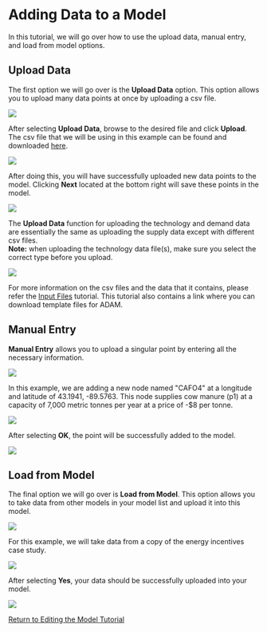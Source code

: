 <h1>Adding Data to a Model</h1>

<p>
    In this tutorial, we will go over how to use the upload data, manual entry, and load from model options. 
</p>

<h2>Upload Data</h2>

<p>
    The first option we will go over is the <b>Upload Data</b> option. This option allows you to upload many data points at once by uploading a csv file. 
</p>

<img src="Pictures\Dashboard_tutorials\input_data\upload_data.png">

<br>

<p>
    After selecting <b>Upload Data</b>, browse to the desired file and click <b>Upload</b>. The csv file that we will be using in this example can be found and downloaded 
<a href="https://github.com/mshen42/ADAM_Documentation/tree/main/Downloadable_content/Example">here</a>.
</p>

<img src="Pictures\Dashboard_tutorials\input_data\upload_file.png">

<p>
    After doing this, you will have successfully uploaded new data points to the model. Clicking <b>Next</b> located at the bottom right will save these points in the model. 
</p>

<img src="Pictures\Dashboard_tutorials\input_data\uploaded_points.png">

<p>
    The <b>Upload Data</b> function for uploading the technology and demand data are essentially the same as uploading the supply data except with different csv files.<br><b>Note:</b> when uploading the technology data file(s), make sure you select the correct type before you upload.
</p>

<img src="Pictures\Dashboard_tutorials\input_data\upload_tech.png">

<br>

<p>
    For more information on the csv files and the data that it contains, please refer the 
<a href="">Input Files</a> tutorial. This tutorial also contains a link where you can download template files for ADAM. 
</p>


<h2>Manual Entry</h2>

<p>
    <b>Manual Entry</b> allows you to upload a singular point by entering all the necessary information.
</p>

<img src="Pictures\Dashboard_tutorials\input_data\manual.png">

<p>
    In this example, we are adding a new node named "CAFO4" at a longitude and latitude of 43.1941, -89.5763. This node supplies cow manure (p1) at a capacity of 7,000 metric tonnes per year at a price of -$8 per tonne. 
</p>

<img src="Pictures\Dashboard_tutorials\input_data\manual_add.png">

<p>
    After selecting <b>OK</b>, the point will be successfully added to the model. 
</p>

<img src="Pictures\Dashboard_tutorials\input_data\manual_map.png">


<h2>Load from Model</h2>

<p>
    The final option we will go over is <b>Load from Model</b>. This option allows you to take data from other models in your model list and upload it into this model. 
</p>

<img src="Pictures\Dashboard_tutorials\input_data\load.png">

<p>
    For this example, we will take data from a copy of the energy incentives case study.
</p>

<img src="Pictures\Dashboard_tutorials\input_data\load_select_model.png">

<p>
    After selecting <b>Yes</b>, your data should be successfully uploaded into your model. 
</p>

<img src="Pictures\Dashboard_tutorials\input_data\load_model_data.png">


<a href="/ADAM_Documentation/dashboard_edit_model.html">Return to Editing the Model Tutorial</a>